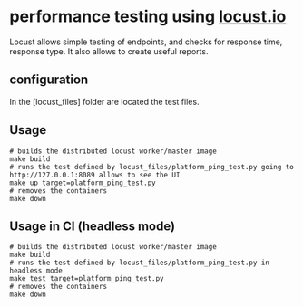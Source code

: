 # performance testing using [locust.io](https://docs.locust.io/en/stable/index.html)

Locust allows simple testing of endpoints, and checks for response time, response type. It also allows to create useful reports.

## configuration

In the [locust_files] folder are located the test files.

## Usage

```console
# builds the distributed locust worker/master image
make build
# runs the test defined by locust_files/platform_ping_test.py going to http://127.0.0.1:8089 allows to see the UI
make up target=platform_ping_test.py
# removes the containers
make down
```

## Usage in CI (headless mode)

```console
# builds the distributed locust worker/master image
make build
# runs the test defined by locust_files/platform_ping_test.py in headless mode
make test target=platform_ping_test.py
# removes the containers
make down
```
